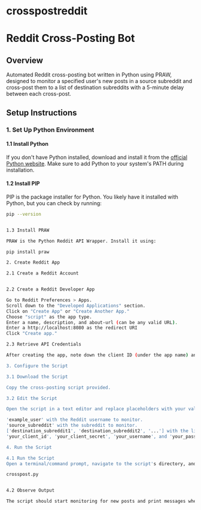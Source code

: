 # crosspostreddit

# Reddit Cross-Posting Bot

## Overview

Automated Reddit cross-posting bot written in Python using PRAW, designed to monitor a specified user's new posts in a source subreddit and cross-post them to a list of destination subreddits with a 5-minute delay between each cross-post.

## Setup Instructions

### 1. Set Up Python Environment

#### 1.1 Install Python

If you don't have Python installed, download and install it from the [official Python website](https://www.python.org/downloads/). Make sure to add Python to your system's PATH during installation.

#### 1.2 Install PIP

PIP is the package installer for Python. You likely have it installed with Python, but you can check by running:

```bash
pip --version


1.3 Install PRAW

PRAW is the Python Reddit API Wrapper. Install it using:

pip install praw

2. Create Reddit App

2.1 Create a Reddit Account


2.2 Create a Reddit Developer App

Go to Reddit Preferences > Apps.
Scroll down to the "Developed Applications" section.
Click on "Create App" or "Create Another App."
Choose "script" as the app type.
Enter a name, description, and about-url (can be any valid URL).
Enter a http://localhost:8080 as the redirect URI 
Click "Create app."

2.3 Retrieve API Credentials

After creating the app, note down the client ID (under the app name) and the client secret (in the app's details).

3. Configure the Script

3.1 Download the Script

Copy the cross-posting script provided.

3.2 Edit the Script

Open the script in a text editor and replace placeholders with your values:

'example_user' with the Reddit username to monitor.
'source_subreddit' with the subreddit to monitor.
['destination_subreddit1', 'destination_subreddit2', '...'] with the list of destination subreddits.
'your_client_id', 'your_client_secret', 'your_username', and 'your_password' with values from the Reddit app.

4. Run the Script

4.1 Run the Script
Open a terminal/command prompt, navigate to the script's directory, and run:

crosspost.py


4.2 Observe Output

The script should start monitoring for new posts and print messages when it cross-posts. Check for errors or exceptions in the terminal.
